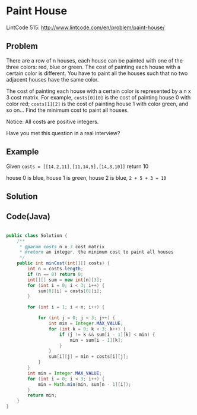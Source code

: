 Paint House
===========

LintCode 515: http://www.lintcode.com/en/problem/paint-house/

Problem
-------

There are a row of n houses, each house can be painted with one of the three colors: red, blue or green. The cost of painting each house with a certain color is different. You have to paint all the houses such that no two adjacent houses have the same color.

The cost of painting each house with a certain color is represented by a n x 3 cost matrix. For example, ``costs[0][0]`` is the cost of painting house 0 with color red; ``costs[1][2]`` is the cost of painting house 1 with color green, and so on... Find the minimum cost to paint all houses.


Notice: All costs are positive integers.

Have you met this question in a real interview?

Example
-------

Given ``costs = [[14,2,11],[11,14,5],[14,3,10]]`` return 10

house 0 is blue, house 1 is green, house 2 is blue, ``2 + 5 + 3 = 10``

Solution
--------


Code(Java)
----------

```java

public class Solution {
    /**
     * @param costs n x 3 cost matrix
     * @return an integer, the minimum cost to paint all houses
     */
    public int minCost(int[][] costs) {
        int n = costs.length;
        if (n == 0) return 0;
        int[][] sum = new int[n][3];
        for (int i = 0; i < 3; i++) {
            sum[0][i] = costs[0][i];
        }

        for (int i = 1; i < n; i++) {

            for (int j = 0; j < 3; j++) {
                int min = Integer.MAX_VALUE;
                for (int k = 0; k < 3; k++) {
                    if (j != k && sum[i - 1][k] < min) {
                        min = sum[i - 1][k];
                    }
                }
                sum[i][j] = min + costs[i][j];
            }
        }
        int min = Integer.MAX_VALUE;
        for (int i = 0; i < 3; i++) {
            min = Math.min(min, sum[n - 1][i]);
        }
        return min;
    }
}

```